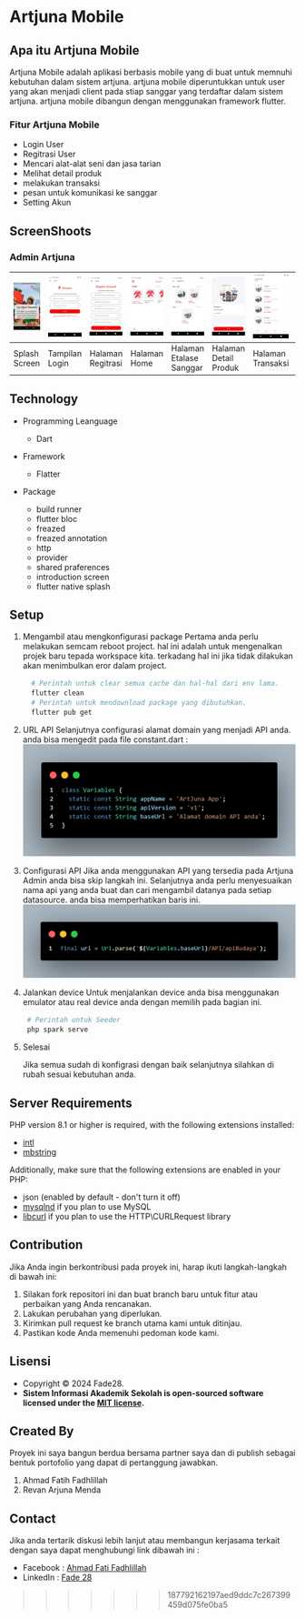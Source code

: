 # Artjuna Mobile

## Apa itu Artjuna Mobile

Artjuna Mobile adalah aplikasi berbasis mobile yang di buat untuk memnuhi kebutuhan dalam sistem artjuna. artjuna mobile diperuntukkan untuk user yang akan menjadi client pada stiap sanggar yang terdaftar dalam sistem artjuna. artjuna mobile dibangun dengan menggunakan framework flutter.

### Fitur Artjuna Mobile

* Login User
* Regitrasi User
* Mencari alat-alat seni dan jasa tarian
* Melihat detail produk
* melakukan transaksi
* pesan untuk komunikasi ke sanggar
* Setting Akun

## ScreenShoots

### Admin Artjuna

| ![splash](ss/splash.png) | ![login](ss/login.png) | ![Registrasi](ss/register.png) | ![Home](ss/home.png) | ![sanggar](ss/sanggar.png) | ![detail](ss/detail_produk.png) | ![transaksi](ss/transaksi.png) | ![dafpesan](ss/daftar_pesan.png) | ![pesan](ss/pesan.png) | ![profil](ss/profil.png) |
|--------------------------|------------------------|--------------------------------|----------------------|----------------------------|---------------------------------|--------------------------------|----------------------------------|------------------------|--------------------------|
| Splash Screen            | Tampilan Login         | Halaman Regitrasi              | Halaman Home         | Halaman Etalase Sanggar    | Halaman Detail Produk           | Halaman Transaksi              | Halaman Daftar Pesan             | Halaman Pesan          | Halaman Profil           |

## Technology

* Programming Leanguage
  * Dart

* Framework
  * Flatter

* Package
  * build runner
  * flutter bloc
  * freazed
  * freazed annotation
  * http
  * provider
  * shared praferences
  * introduction screen
  * flutter native splash

## Setup

1. Mengambil atau mengkonfigurasi package
   Pertama anda perlu melakukan semcam reboot project. hal ini adalah untuk mengenalkan projek baru tepada workspace kita. terkadang hal ini jika tidak dilakukan akan menimbulkan eror dalam project.
      ```PowerShell
        # Perintah untuk clear semua cache dan hal-hal dari env lama.
        flutter clean
        # Perintah untuk mendownload package yang dibutuhkan.
        flutter pub get
      ```
  
2. URL API
   Selanjutnya configurasi alamat domain yang menjadi API anda. anda bisa mengedit pada file constant.dart :
     ![domain API](ss/domain.png)
   
3. Configurasi API
   Jika anda menggunakan API yang tersedia pada Artjuna Admin anda bisa skip langkah ini. Selanjutnya anda perlu menyesuaikan nama api yang anda buat dan cari mengambil datanya pada setiap datasource. anda bisa memperhatikan baris ini.
   ![API](ss/api.png)
   
4. Jalankan device
   Untuk menjalankan device anda bisa menggunakan emulator atau real device anda dengan memilih pada bagian ini.
   ```PowerShell
    # Perintah untuk Seeder
    php spark serve
    ```
5. Selesai

   Jika semua sudah di konfigrasi dengan baik selanjutnya silahkan di rubah sesuai kebutuhan anda.

## Server Requirements

PHP version 8.1 or higher is required, with the following extensions installed:

- [intl](http://php.net/manual/en/intl.requirements.php)
- [mbstring](http://php.net/manual/en/mbstring.installation.php)

Additionally, make sure that the following extensions are enabled in your PHP:

- json (enabled by default - don't turn it off)
- [mysqlnd](http://php.net/manual/en/mysqlnd.install.php) if you plan to use MySQL
- [libcurl](http://php.net/manual/en/curl.requirements.php) if you plan to use the HTTP\CURLRequest library

## Contribution

Jika Anda ingin berkontribusi pada proyek ini, harap ikuti langkah-langkah di bawah ini:

1. Silakan fork repositori ini dan buat branch baru untuk fitur atau perbaikan yang Anda rencanakan.
2. Lakukan perubahan yang diperlukan.
3. Kirimkan pull request ke branch utama kami untuk ditinjau.
4. Pastikan kode Anda memenuhi pedoman kode kami.

## Lisensi

- Copyright © 2024 Fade28.
- **Sistem Informasi Akademik Sekolah is open-sourced software licensed under the [MIT license](LICENSE).**

## Created By

Proyek ini saya bangun berdua bersama partner saya dan di publish sebagai bentuk portofolio yang dapat di pertanggung jawabkan.
 1. Ahmad Fatih Fadhlillah
 2. Revan Arjuna Menda

## Contact

Jika anda tertarik diskusi lebih lanjut atau membangun kerjasama terkait dengan saya dapat menghubungi link dibawah ini :
- Facebook : <a href="https://www.facebook.com/fatihbro/">Ahmad Fati Fadhlillah</a>
- LinkedIn : <a href="https://www.linkedin.com/in/fatih-fadhlillah-876654241">Fade 28</a>
>>>>>>> 187792162197aed9ddc7c267399459d075fe0ba5
